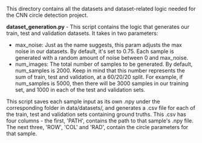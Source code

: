 This directory contains all the datasets and dataset-related logic needed for the CNN circle detection project.

**dataset_generation.py** - This script contains the logic that generates our train, test and validation datasets. It takes in two parameters:
- max_noise: Just as the name suggests, this param adjusts the max noise in our datasets. By default, it's set to 0.75. Each sample is generated with a random amount of noise between 0 and max_noise.
- num_images: The total number of samples to be generated. By default, num_samples is 2000. Keep in mind that this number represents the sum of train, test and validation, at a 60/20/20 split. For example, if num_samples is 5000, then there will be 3000 samples in our training set, and 1000 in each of the test and validation sets.

This script saves each sample input as its own .npy under the corresponding folder in data/datasets/, and  generates a .csv file for each of the train, test and validation sets containing ground truths. This .csv has four columns - the first, 'PATH', contains the path to that sample's .npy file. The next three, 'ROW', 'COL' and 'RAD', contain the circle parameters for that sample.